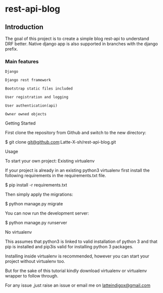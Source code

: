 # rest-api-blog

## Introduction

The goal of this project is to create a simple blog rest-api to understand DRF better.
Native django app is also supported in branches with the django prefix. 

### Main features

    Django 

    Django rest framework

    Bootstrap static files included

    User registration and logging

    User authentication(api)

    Owner owned objects

Getting Started

First clone the repository from Github and switch to the new directory:

$ git clone git@github.com:Latte-X-sh/rest-api-blog.git

Usage

To start your own project:
Existing virtualenv

If your project is already in an existing python3 virtualenv first install the following requirements in the requirements.txt file.

$ pip install -r requirements.txt

Then simply apply the migrations:

$ python manage.py migrate

You can now run the development server:

$ python manage.py runserver

No virtualenv

This assumes that python3 is linked to valid installation of python 3 and that pip is installed and pip3is valid for installing python 3 packages.

Installing inside virtualenv is recommended, however you can start your project without virtualenv too.

But for the sake of this tutorial kindly
download virtualenv or virtualenv wrapper
to follow through.

For any issue ,just raise an issue or email me on latteindigox@gmail.com



    
